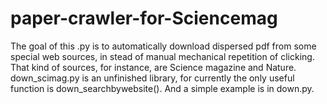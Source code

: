 # paper-crawler-for-Sciencemag
The goal of this .py is to automatically download dispersed pdf from some special web sources, in stead of manual mechanical repetition of clicking. That kind of sources, for instance, are Science magazine and Nature.
down_scimag.py is an unfinished library, for currently the only useful function is down_searchbywebsite().
And a simple example is in down.py.
